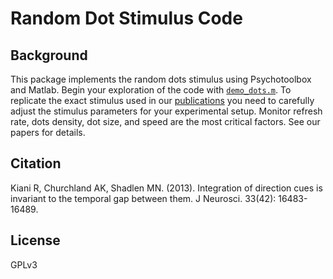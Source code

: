 # Random Dot Stimulus Code

## Background

This package implements the random dots stimulus using Psychotoolbox and
Matlab. Begin your exploration of the code with [`demo_dots.m`](demo_dots.m).
To replicate the exact stimulus used in our
[publications](http://www.cns.nyu.edu/kianilab/Publications.html) you need to
carefully adjust the stimulus parameters for your experimental setup. Monitor
refresh rate, dots density, dot size, and speed are the most critical factors.
See our papers for details.

## Citation

Kiani R, Churchland AK, Shadlen MN. (2013). Integration of direction cues is invariant to the temporal gap between them. J Neurosci. 33(42): 16483-16489.


## License

GPLv3
